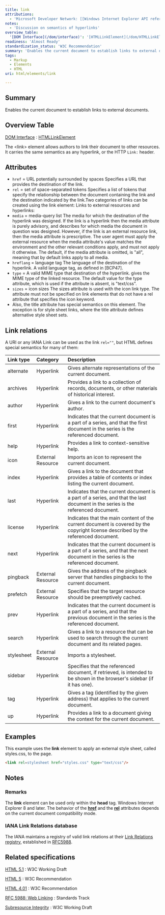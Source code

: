```yaml
---
title: link
attributions:
  - 'Microsoft Developer Network: [[Windows Internet Explorer API reference](http://msdn.microsoft.com/en-us/library/ie/hh828809%28v=vs.85%29.aspx) Article]'
notes:
  - 'Discussion on semantics of hyperlinks'
overview_table:
  '[DOM Interface](/dom/interface)': '[HTMLLinkElement](/dom/HTMLLinkElement)'
readiness: 'Almost Ready'
standardization_status: 'W3C Recommendation'
summary: 'Enables the current document to establish links to external documents.'
tags:
  - Markup
  - Elements
  - HTML
uri: html/elements/link

---
```

## <span>Summary</span>

Enables the current document to establish links to external documents.

## <span>Overview Table</span>

[DOM Interface](/dom/interface)
:   [HTMLLinkElement](/dom/HTMLLinkElement)

The \<link\> element allows authors to link their document to other resources. It carries the same semantics as any hyperlink, or the HTTP `Link:` header.

## <span>Attributes</span>

-   `href` = URL potentially surrounded by spaces
    Specifies a URL that provides the destination of the link.
-   `rel` = set of space-separated tokens
    Specifies a list of tokens that specify the relationship between the document containing the link and the destination indicated by the link.Two categories of links can be created using the link element: Links to external resources and hyperlinks:
-   `media` = media-query list
    The media for which the destination of the hyperlink was designed.
    If the link is a hyperlink then the media attribute is purely advisory, and describes for which media the document in question was designed.
    However, if the link is an external resource link, then the media attribute is prescriptive. The user agent must apply the external resource when the media attribute's value matches the environment and the other relevant conditions apply, and must not apply it otherwise.
    The default, if the media attribute is omitted, is "all", meaning that by default links apply to all media.
-   `hreflang` = language tag
    The language of the destination of the hyperlink.
    A valid language tag, as defined in [BCP47].
-   `type` = A valid MIME type that destination of the hyperlink.
    gives the MIME type of the linked resource.
    The default value for the type attribute, which is used if the attribute is absent, is "text/css".
-   `sizes` = icon sizes
    The sizes attribute is used with the icon link type. The attribute must not be specified on link elements that do not have a rel attribute that specifies the icon keyword.
-   Also, the title attribute has special semantics on this element. The exception is for style sheet links, where the title attribute defines alternative style sheet sets.

## <span>Link relations</span>

A URI or any IANA Link can be used as the link `rel=""`, but HTML defines special semantics for many of them:

|Link type|Category|Description|
|:--------|:-------|:----------|
|alternate|Hyperlink|Gives alternate representations of the current document.|
|archives|Hyperlink|Provides a link to a collection of records, documents, or other materials of historical interest.|
|author|Hyperlink|Gives a link to the current document's author.|
|first|Hyperlink|Indicates that the current document is a part of a series, and that the first document in the series is the referenced document.|
|help|Hyperlink|Provides a link to context-sensitive help.|
|icon|External Resource|Imports an icon to represent the current document.|
|index|Hyperlink|Gives a link to the document that provides a table of contents or index listing the current document.|
|last|Hyperlink|Indicates that the current document is a part of a series, and that the last document in the series is the referenced document.|
|license|Hyperlink|Indicates that the main content of the current document is covered by the copyright license described by the referenced document.|
|next|Hyperlink|Indicates that the current document is a part of a series, and that the next document in the series is the referenced document.|
|pingback|External Resource|Gives the address of the pingback server that handles pingbacks to the current document.|
|prefetch|External Resource|Specifies that the target resource should be preemptively cached.|
|prev|Hyperlink|Indicates that the current document is a part of a series, and that the previous document in the series is the referenced document.|
|search|Hyperlink|Gives a link to a resource that can be used to search through the current document and its related pages.|
|stylesheet|External Resource|Imports a stylesheet.|
|sidebar|Hyperlink|Specifies that the referenced document, if retrieved, is intended to be shown in the browser's sidebar (if it has one).|
|tag|Hyperlink|Gives a tag (identified by the given address) that applies to the current document.|
|up|Hyperlink|Provides a link to a document giving the context for the current document.|

## <span>Examples</span>

This example uses the **link** element to apply an external style sheet, called styles.css, to the page.

``` html
<link rel=stylesheet href="styles.css" type="text/css"/>
```

## <span>Notes</span>

### <span>Remarks</span>

The **link** element can be used only within the **head** tag. Windows Internet Explorer 8 and later. The behavior of the [**href**](/html/attributes/href) and the [**rel**](/html/attributes/rel) attributes depends on the current document compatibility mode.

### <span>IANA Link Relations database</span>

The IANA maintains a registry of valid link relations at their [Link Relations registry](http://www.iana.org/assignments/link-relations/link-relations.xhtml), established in [RFC5988](https://tools.ietf.org/html/rfc5988).

## <span>Related specifications</span>

[HTML 5.1](http://www.w3.org/TR/html51/document-metadata.html#the-link-element)
:   W3C Working Draft

[HTML 5](http://www.w3.org/TR/html5/document-metadata.html#the-link-element)
:   W3C Recommendation

[HTML 4.01](http://www.w3.org/TR/html401/struct/links.html#edef-LINK)
:   W3C Recommendation

[RFC 5988: Web Linking](https://tools.ietf.org/html/rfc5988)
:   Standards Track

[Subresource Integrity](http://www.w3.org/TR/SRI/)
:   W3C Working Draft
